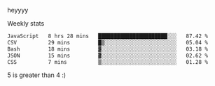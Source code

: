 heyyyy

Weekly stats
<!--START_SECTION:waka-->

```txt
JavaScript   8 hrs 28 mins   ██████████████████████░░░   87.42 %
CSV          29 mins         █▒░░░░░░░░░░░░░░░░░░░░░░░   05.04 %
Bash         18 mins         ▓░░░░░░░░░░░░░░░░░░░░░░░░   03.18 %
JSON         15 mins         ▓░░░░░░░░░░░░░░░░░░░░░░░░   02.62 %
CSS          7 mins          ▒░░░░░░░░░░░░░░░░░░░░░░░░   01.28 %
```

<!--END_SECTION:waka-->
5 is greater than 4 :)
